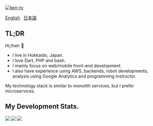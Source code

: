 <p align="left">
  <a href="https://github.com/ken-ty/ken-ty/">
    <img src="https://komarev.com/ghpvc/?username=ken-ty" alt="ken-ty" />
  </a>
</p>

<a href="./README.md">English</a>
&nbsp;
<a href="./README.ja.md">日本語</a>

## TL;DR

Hi,their 🍣

- I live in Hokkaido, Japan.
- I love Dart, PHP and bash.
- I mainly focus on web/mobile front-end development.
- I also have experience using AWS, backends, robot developments, analysis using Google Analytics and programming instructor.

My technology stack is similar to monolith services, but I prefer microservices.

## My Development Stats.

<a href="https://github.com/anuraghazra/github-readme-stats">
  <img align="left" src="https://github-readme-stats.vercel.app/api?username=ken-ty&count_private=true&show_icons=true&include_all_commits=true" />
</a>
<a href="https://github.com/anuraghazra/github-readme-stats">
  <img align="left" src="https://github-readme-stats.vercel.app/api/top-langs/?username=ken-ty&hide=html,css" />
</a>


<!-- yhype で view数カウントする為の埋め込み -->
<!-- https://yhype.me/github/profile-views -->
![](https://hit.yhype.me/github/profile?account_id=38717219)
